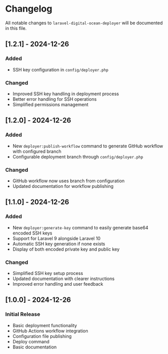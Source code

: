 # Changelog

All notable changes to `laravel-digital-ocean-deployer` will be documented in this file.

## [1.2.1] - 2024-12-26

### Added
- SSH key configuration in `config/deployer.php`

### Changed
- Improved SSH key handling in deployment process
- Better error handling for SSH operations
- Simplified permissions management

## [1.2.0] - 2024-12-26

### Added
- New `deployer:publish-workflow` command to generate GitHub workflow with configured branch
- Configurable deployment branch through `config/deployer.php`

### Changed
- GitHub workflow now uses branch from configuration
- Updated documentation for workflow publishing

## [1.1.0] - 2024-12-26

### Added
- New `deployer:generate-key` command to easily generate base64 encoded SSH keys
- Support for Laravel 9 alongside Laravel 10
- Automatic SSH key generation if none exists
- Display of both encoded private key and public key

### Changed
- Simplified SSH key setup process
- Updated documentation with clearer instructions
- Improved error handling and user feedback

## [1.0.0] - 2024-12-26

### Initial Release
- Basic deployment functionality
- GitHub Actions workflow integration
- Configuration file publishing
- Deploy command
- Basic documentation
